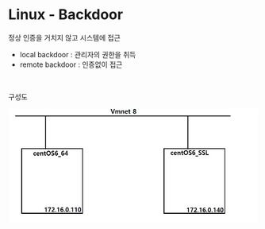 # Linux - Backdoor

정상 인증을 거치지 않고 시스템에 접근

- local backdoor      : 관리자의 권한을 취득
- remote backdoor  : 인증없이 접근



<br>

구성도

![2022-10-18-01-구성도](../images/2022-10-18-LinuxBackdoor/2022-10-18-01-구성도.jpg)

<br>

